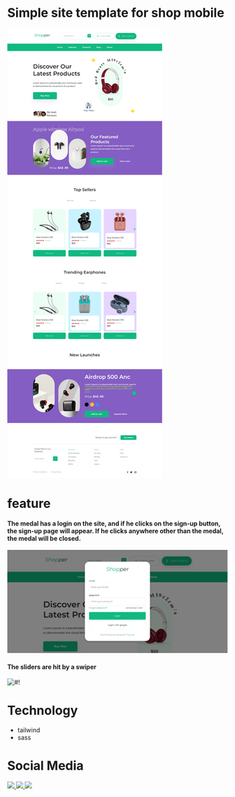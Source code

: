 # Simple site template for shop mobile
![#!](/assets/img/template/screencapture-file-D-programm-Work-samples-web-school-assets-page-home-html-2024-02-12-11_35_37.png "screen shop mobile")
# feature
#### The medal has a login on the site, and if he clicks on the sign-up button, the sign-up page will appear. If he clicks anywhere other than the medal, the medal will be closed.
![#!](/assets/img/template/login.png "screen modal login")
#### The sliders are hit by a swiper
![#!](/assets/video/slider.gif "gid slider")
# Technology
- tailwind
- sass
# Social Media
<p>
  <a href="#">
    <img src="https://img.shields.io/badge/Instagram-E4405F?style=flat&logo=instagram&logoColor=white" />
  </a>
  <a href="https://t.me/Amir_fd_null">
    <img src="https://img.shields.io/badge/Telegram-2CA5E0?style=flat&logo=telegram&logoColor=white" />
  </a>
    <a href="https://www.linkedin.com/in/amirhossein-baghmirani/">
    <img src="https://img.shields.io/badge/LinkedIn-0077B5?style=flat&logo=linkedin&logoColor=white" />
  </a>
</p>
